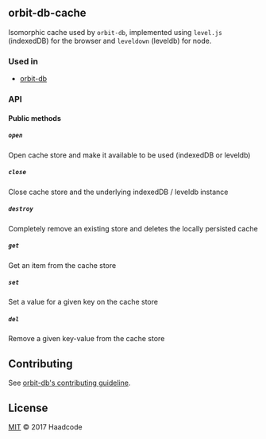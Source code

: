 ## orbit-db-cache

Isomorphic cache used by `orbit-db`, implemented using `level.js` (indexedDB) for the browser and `leveldown` (leveldb) for node.

### Used in

* [orbit-db](https://github/com/orbitdb/orbit-db)

### API

#### Public methods

##### `open`

Open cache store and make it available to be used (indexedDB or leveldb)

##### `close`

Close cache store and the underlying indexedDB / leveldb instance

##### `destroy`

Completely remove an existing store and deletes the locally persisted cache

##### `get`

Get an item from the cache store

##### `set`

Set a value for a given key on the cache store

##### `del`

Remove a given key-value from the cache store

## Contributing

See [orbit-db's contributing guideline](https://github.com/orbitdb/orbit-db#contributing).

## License

[MIT](LICENSE) ©️ 2017 Haadcode
